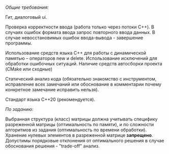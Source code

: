 *Общие требования:* 

Гит, диалоговый ui.

Проверка корректности ввода (работа только через потоки C++). 
В случаях ошибок формата ввода запрос повторного ввода данных. 
В случае невосстановимых ошибок ввода-вывода - завершение программы.

Использование средств языка C++ для работы с динамической памятью – операторов new и delete.
Использование исключений для обработки ошибочных ситуаций. 
Наличие средств автосборки проекта (CMake или сходные)

Статический анализ кода
(обязательно знакомство с инструментом, исправление всех замечаний или обоснование в комментарии почему конкретное замечание исправить нельзя).

Стандарт языка C++20 (рекомендуется).

*По заданию:*

Выбранная структура (класс) матрицы должна учитывать специфику разреженной матрицы
(оптимальность по памяти), и по сложности алгоритмов из задания (оптимальность по времени
обработки). Хранение нулевых элементов в разреженной матрице __запрещено__. Допустимы
порядковые отклонения от оптимального решения в случае обоснования решения - "trade-off"
анализ.
